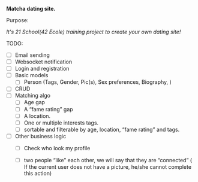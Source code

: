 **Matcha dating site.**

Purpose:

_It's 21 School(42 Ecole) training project to create your own dating site!_

TODO:

- [ ] Email sending
- [ ] Websocket notification 
- [ ] Login and registration
- [ ] Basic models
  - [ ] Person (Tags, Gender, Pic(s), Sex preferences, Biography, )
- [ ] CRUD
- [ ] Matching algo
  - [ ] Age gap
  - [ ] A “fame rating” gap
  - [ ] A location.
  - [ ] One or multiple interests tags.
  - [ ]  sortable and filterable by age, location, “fame rating” and tags.
- [ ] Other business logic
  - [ ] Check who look my profile
  - [ ] two people “like” each other, we will say that they are “connected” ( If the current user
does not have a picture, he/she cannot complete this action)
  